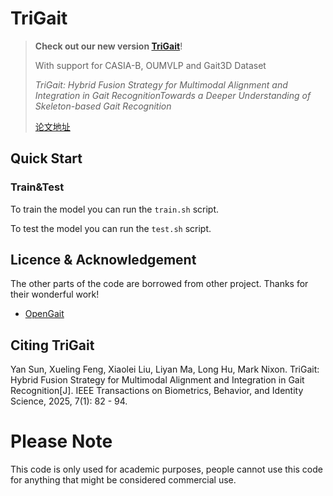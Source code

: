 # TriGait


> __Check out our new version [TriGait](https://github.com/YanSun-github/TriGait)__!
>
> With support for CASIA-B, OUMVLP  and Gait3D Dataset
>
> _TriGait: Hybrid Fusion Strategy for Multimodal Alignment and Integration in Gait RecognitionTowards a Deeper Understanding of Skeleton-based Gait Recognition_
>
> [论文地址]()

## Quick Start

### Train&Test

To train the model you can run the `train.sh` script.

To test the model you can run the `test.sh` script.

## Licence & Acknowledgement

The other parts of the code are borrowed from other project. Thanks for their wonderful work!

- [OpenGait](https://github.com/ShiqiYu/OpenGait)

## <a name="CitingGaitGraph"></a>Citing TriGait
Yan Sun, Xueling Feng, Xiaolei Liu, Liyan Ma, Long Hu, Mark Nixon. TriGait: Hybrid Fusion Strategy for Multimodal Alignment and Integration in Gait Recognition[J]. IEEE Transactions on Biometrics, Behavior, and Identity Science, 2025, 7(1): 82 - 94.

# Please Note
This code is only used for academic purposes, people cannot use this code for anything that might be considered commercial use.
